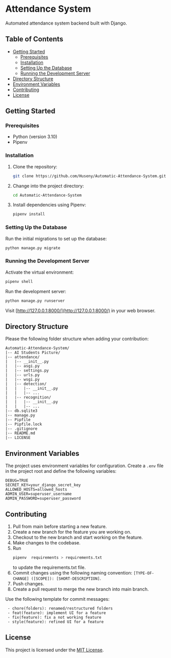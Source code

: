 # Attendance System

Automated attendance system backend built with Django.

## Table of Contents

- [Getting Started](#getting-started)
  - [Prerequisites](#prerequisites)
  - [Installation](#installation)
  - [Setting Up the Database](#setting-up-the-database)
  - [Running the Development Server](#running-the-development-server)
- [Directory Structure](#directory-structure)
- [Environment Variables](#environment-variables)
- [Contributing](#contributing)
- [License](#license)

## Getting Started

### Prerequisites

- Python (version 3.10)
- Pipenv

### Installation

1. Clone the repository:

   ```bash
   git clone https://github.com/Huseny/Automatic-Attendance-System.git
   ```

2. Change into the project directory:

   ```bash
   cd Automatic-Attendance-System
   ```

3. Install dependencies using Pipenv:

   ```bash
   pipenv install
   ```

### Setting Up the Database

Run the initial migrations to set up the database:

```bash
python manage.py migrate
```

### Running the Development Server

Activate the virtual environment:

```bash
pipenv shell
```

Run the development server:

```bash
python manage.py runserver
```

Visit [http://127.0.0.1:8000/](http://127.0.0.1:8000/) in your web browser.

## Directory Structure

Please the following folder structure when adding your contribution:

```
Automatic-Attendance-System/
|-- AI Students Picture/
|-- attendance/
|   |-- __init__.py
|   |-- asgi.py
|   |-- settings.py
|   |-- urls.py
|   |-- wsgi.py
|   |-- detection/
|   |   |-- __init__.py
|   |   |-- ...
|   |-- recognition/
|   |   |-- __init__.py
|   |   |-- ...
|-- db.sqlite3
|-- manage.py
|-- Pipfile
|-- Pipfile.lock
|-- .gitignore
|-- README.md
|-- LICENSE
```

## Environment Variables

The project uses environment variables for configuration. Create a `.env` file in the project root and define the following variables:

```env
DEBUG=TRUE
SECRET_KEY=your_django_secret_key
ALLOWED_HOSTS=allowed_hosts
ADMIN_USER=superuser_username
ADMIN_PASSWORD=superuser_password
```

## Contributing

1. Pull from main before starting a new feature.
2. Create a new branch for the feature you are working on.
3. Checkout to the new branch and start working on the feature.
4. Make changes to the codebase.
5. Run 
   ```bash
   pipenv  requirements > requirements.txt
   ``` 
   to update the requirements.txt file.
5. Commit changes using the following naming convention: ```[TYPE-OF-CHANGE] ([SCOPE]): [SHORT-DESCRIPTION]```.
6. Push changes.
7. Create a pull request to merge the new branch into main branch.

Use the following template for commit messages:

```
 - chore(folders): renamed/restructured folders
 - feat(feature): implement UI for a feature
 - fix(feature): fix a not working feature
 - style(feature): refined UI for a feature
```


## License

This project is licensed under the [MIT License](LICENSE).